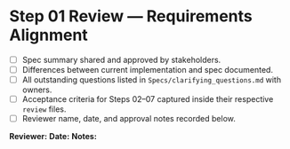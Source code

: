 # Step 01 Review — Requirements Alignment

- [ ] Spec summary shared and approved by stakeholders.
- [ ] Differences between current implementation and spec documented.
- [ ] All outstanding questions listed in `Specs/clarifying_questions.md` with owners.
- [ ] Acceptance criteria for Steps 02–07 captured inside their respective `review` files.
- [ ] Reviewer name, date, and approval notes recorded below.

**Reviewer:**
**Date:**
**Notes:**
